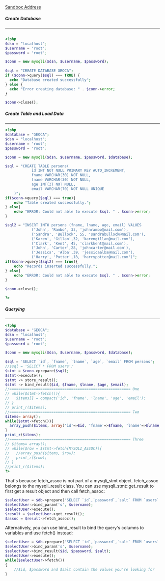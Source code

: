 [Sandbox Address](https://www.tutorialspoint.com/php_mysql_online.php)

<h5> Create Database </h5>
<hr />

```php

<?php
$dsn = "localhost";
$username = 'root';
$password = 'root';

$conn = new mysqli($dsn, $username, $password);
 
$sql = "CREATE DATABASE GEOCA";
if ($conn->query($sql) === TRUE) {
  echo "Database created successfully";
} else {
  echo "Error creating database: " . $conn->error;
}

$conn->close();
```

<h5> Create Table and Load Data </h5>
<hr />

```php
<?php
$database = "GEOCA";
$dsn = "localhost";
$username = 'root';
$password = 'root';

$conn = new mysqli($dsn, $username, $password, $database);

$sql = "CREATE TABLE persons(
            id INT NOT NULL PRIMARY KEY AUTO_INCREMENT,
            fname VARCHAR(30) NOT NULL,
            lname VARCHAR(30) NOT NULL,
            age INT(3) NOT NULL,
            email VARCHAR(70) NOT NULL UNIQUE
    )";
if($conn->query($sql) === true){
    echo "Table created successfully.";
} else{
    echo "ERROR: Could not able to execute $sql. " . $conn->error;
}

$sql2 = "INSERT INTO persons (fname, lname, age, email) VALUES
            ('John', 'Rambo', 33, 'johnrambo@mail.com'),
            ('Sandra', 'Bullock', 55, 'sandrabullock@mail.com'),
            ('Karen', 'Gillan',32, 'karengillan@mail.com'),            
            ('Clark', 'Kent', 45, 'clarkkent@mail.com'),
            ('John', 'Carter',28, 'johncarter@mail.com'),
            ('Jessica', 'Alba',39, 'jessicaalba@mail.com'),
            ('Harry', 'Potter',18, 'harrypotter@mail.com')";
if($conn->query($sql2) === true){
    echo "Records inserted successfully.";
} else{
    echo "ERROR: Could not able to execute $sql. " . $conn->error;
}
 
$conn->close(); 

?>
```

<h5> Querying </h5>
<hr />

```php
<?php
$database = "GEOCA";
$dsn = "localhost";
$username = 'root';
$password = 'root';

$conn = new mysqli($dsn, $username, $password, $database);
 
$sql = 'SELECT `id`, `fname`, `lname`, `age`, `email` FROM persons';
//$sql = 'SELECT * FROM users';
$stmt = $conn->prepare($sql);
$stmt->execute();
$stmt -> store_result();
$stmt -> bind_result($id, $fname, $lname, $age, $email);
//======================================================= One
// while($stmt->fetch()){
//   $items[] = compact('id', 'fname', 'lname', 'age', 'email');
// }
// print_r($items);
//======================================================= Two
$items= array();
while($stmt->fetch()){
  array_push($items, array('id'=>$id, 'fname'=>$fname, 'lname'=>$lname, 'age'=>$age, 'email'=>$email));
}
print_r($items);
//======================================================= Three
// $items= array();
// while($row = $stmt->fetch(MYSQLI_ASSOC)){
//   //array_push($items, $row);
//   print_r($row);
// }
//print_r($items);
?>
```

That's because fetch_assoc is not part of a mysqli_stmt object. fetch_assoc belongs to the mysqli_result class. You can use mysqli_stmt::get_result to first get a result object and then call fetch_assoc:

```php
$selectUser = $db->prepare("SELECT `id`,`password`,`salt` FROM `users` WHERE `username`=?");
$selectUser->bind_param('s', $username);
$selectUser->execute();
$result = $selectUser->get_result();
$assoc = $result->fetch_assoc();
```

Alternatively, you can use bind_result to bind the query's columns to variables and use fetch() instead:

```php
$selectUser = $db->prepare("SELECT `id`,`password`,`salt` FROM `users` WHERE `username`=?");
$selectUser->bind_param('s', $username);
$selectUser->bind_result($id, $password, $salt);
$selectUser->execute();
while($selectUser->fetch())
{
    //$id, $password and $salt contain the values you're looking for
}
```


